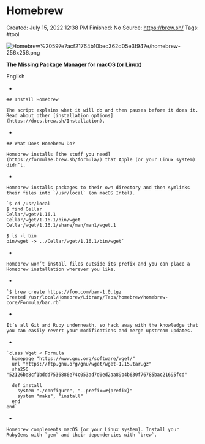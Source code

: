 # Homebrew

Created: July 15, 2022 12:38 PM
Finished: No
Source: https://brew.sh/
Tags: #tool

![Homebrew%20597e7acf21764b10bec362d05e3f947e/homebrew-256x256.png](Homebrew%20597e7acf21764b10bec362d05e3f947e/homebrew-256x256.png)

**The Missing Package Manager for macOS (or Linux)**

English

- 
    
    ## Install Homebrew
    
    The script explains what it will do and then pauses before it does it. Read about other [installation options](https://docs.brew.sh/Installation).
    
- 
    
    ## What Does Homebrew Do?
    
    Homebrew installs [the stuff you need](https://formulae.brew.sh/formula/) that Apple (or your Linux system) didn’t.
    
- 
    
    Homebrew installs packages to their own directory and then symlinks their files into `/usr/local` (on macOS Intel).
    
    `$ cd /usr/local
    $ find Cellar
    Cellar/wget/1.16.1
    Cellar/wget/1.16.1/bin/wget
    Cellar/wget/1.16.1/share/man/man1/wget.1
    
    $ ls -l bin
    bin/wget -> ../Cellar/wget/1.16.1/bin/wget`
    
- 
    
    Homebrew won’t install files outside its prefix and you can place a Homebrew installation wherever you like.
    
- 
    
    `$ brew create https://foo.com/bar-1.0.tgz
    Created /usr/local/Homebrew/Library/Taps/homebrew/homebrew-core/Formula/bar.rb`
    
- 
    
    It’s all Git and Ruby underneath, so hack away with the knowledge that you can easily revert your modifications and merge upstream updates.
    
- 
    
    `class Wget < Formula
      homepage "https://www.gnu.org/software/wget/"
      url "https://ftp.gnu.org/gnu/wget/wget-1.15.tar.gz"
      sha256 "52126be8cf1bddd7536886e74c053ad7d0ed2aa89b4b630f76785bac21695fcd"
    
      def install
        system "./configure", "--prefix=#{prefix}"
        system "make", "install"
      end
    end`
    
- 
    
    Homebrew complements macOS (or your Linux system). Install your RubyGems with `gem` and their dependencies with `brew`.